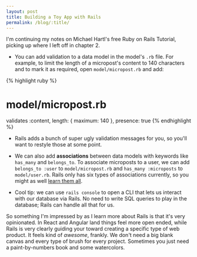 ```yaml
---
layout: post
title: Building a Toy App with Rails
permalink: /blog/:title/
---
```


I'm continuing my notes on Michael Hartl's free Ruby on Rails Tutorial, picking up where I left off in chapter 2.

* You can add validation to a data model in the model's `.rb` file. For example, to limit the length of a micropost's content to 140 characters and to mark it as required, open `model/micropost.rb` and add:

{% highlight ruby %}
  # model/micropost.rb

  validates :content, length: { maximum: 140 }, presence: true
{% endhighlight %}

* Rails adds a bunch of super ugly validation messages for you, so you'll want to restyle those at some point.

* We can also add **associations** between data models with keywords like `has_many` and `belongs_to`. To associate microposts to a user, we can add `belongs_to :user` to `model/micropost.rb` and `has_many :microposts` to `model/user.rb`. Rails only has six types of associations currently, so you might as well [learn them all](http://guides.rubyonrails.org/association_basics.html).

* Cool tip: we can use `rails console` to open a CLI that lets us interact with our database via Rails. No need to write SQL queries to play in the database; Rails can handle all that for us.

So something I'm impressed by as I learn more about Rails is that it's very opinionated. In React and Angular land things feel more open ended, while Rails is very clearly guiding your toward creating a specific type of web product. It feels kind of *awesome*, frankly. We don't need a big blank canvas and every type of brush for every project. Sometimes you just need a paint-by-numbers book and some watercolors.